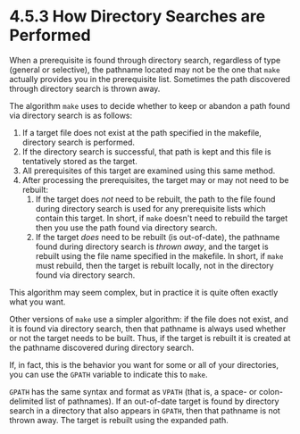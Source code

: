 # 4.5.3 How Directory Searches are Performed

When a prerequisite is found through directory search, regardless of type (general or selective), the pathname located may not be the one that `make` actually provides you in the prerequisite list.
Sometimes the path discovered through directory search is thrown away.

The algorithm `make` uses to decide whether to keep or abandon a path found via directory search is as follows:

1. If a target file does not exist at the path specified in the makefile, directory search is performed.
2. If the directory search is successful, that path is kept and this file is tentatively stored as the target.
3. All prerequisites of this target are examined using this same method.
4. After processing the prerequisites, the target may or may not need to be rebuilt:
   1. If the target does _not_ need to be rebuilt, the path to the file found during directory search is used for any prerequisite lists which contain this target.
      In short, if `make` doesn't need to rebuild the target then you use the path found via directory search.
   2. If the target _does_ need to be rebuilt (is out-of-date), the pathname found during directory search is _thrown away_, and the target is rebuilt using the file name specified in the makefile.
      In short, if `make` must rebuild, then the target is rebuilt locally, not in the directory found via directory search.

This algorithm may seem complex, but in practice it is quite often exactly what you want.

Other versions of `make` use a simpler algorithm: if the file does not exist, and it is found via directory search, then that pathname is always used whether or not the target needs to be built.
Thus, if the target is rebuilt it is created at the pathname discovered during directory search.

If, in fact, this is the behavior you want for some or all of your directories, you can use the `GPATH` variable to indicate this to `make`.

`GPATH` has the same syntax and format as `VPATH` (that is, a space- or colon-delimited list of pathnames).
If an out-of-date target is found by directory search in a directory that also appears in `GPATH`, then that pathname is not thrown away.
The target is rebuilt using the expanded path.
